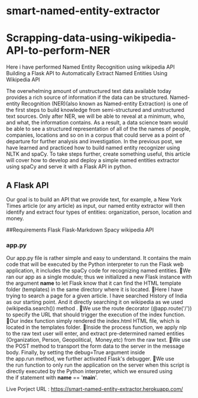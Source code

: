 # smart-named-entity-extractor
# Scrapping-data-using-wikipedia-API-to-perform-NER

Here i have performed Named Entity Recognition using wikipedia API
Building a Flask API to Automatically Extract Named Entities Using Wikipedia API


The overwhelming amount of unstructured text data available today provides a rich source of information if the data can be structured. Named-entity Recognition (NER)(also known as Named-entity Extraction) is one of the first steps to build knowledge from semi-structured and unstructured text sources.
Only after NER, we will be able to reveal at a minimum, who, and what, the information contains. As a result, a data science team would be able to see a structured representation of all of the the names of people, companies, locations and so on in a corpus that could serve as a point of departure for further analysis and investigation.
In the previous post, we have learned and practiced how to build named entity recognizer using NLTK and spaCy. To take steps further, create something useful, this article will cover how to develop and deploy a simple named entities extractor using spaCy and serve it with a Flask API in python.

## A Flask API

Our goal is to build an API that we provide text, for example, a New York Times article (or any article) as input, our named entity extractor will then identify and extract four types of entities: organization, person, location and money. 

##Requirements
Flask
Flask-Markdown
Spacy
wikipedia API


###  app.py
Our app.py file is rather simple and easy to understand. It contains the main code that will be executed by the Python interpreter to run the Flask web application, it includes the spaCy code for recognizing named entities.
We ran our app as a single module; thus we initialized a new Flask instance with the argument __name__ to let Flask know that it can find the HTML template folder (templates) in the same directory where it is located.
Here I have trying to search a page for a given article. I have searched  History of India as our starting point. And it directly searching it on wikipedia as we used (wikipedia.search()) method .
We use the route decorator (@app.route('/')) to specify the URL that should trigger the execution of the index function.
Our index function simply rendered the index.html HTML file, which is located in the templates folder.
Inside the process function, we apply nlp to the raw text user will enter, and extract pre-determined named entities (Organization, Person, Geopolitical,  Money,etc) from the raw text.
We use the POST method to transport the form data to the server in the message body. Finally, by setting the debug=True argument inside the app.run method, we further activated Flask's debugger.
We use the run function to only run the application on the server when this script is directly executed by the Python interpreter, which we ensured using the if statement with __name__ == '__main__'.

Live Porject URL : https://smart-named-entity-extractor.herokuapp.com/
